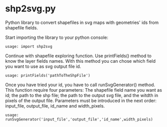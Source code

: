 # shp2svg.py
Python library to convert shapefiles in svg maps with geometries' ids from shapefile fields.

Start importing the library to your python console:

  	usage: import shp2svg

Continue with shapefile exploring function. Use printFields() method to know the layer fields names. With this method you can chose which field you want to use as svg output file id.

  	usage: printFields('pathToTheShpFile')
  
Once you have tried your id, you have to call runSvgGenerator() method. This function require four parameters: The shapefile field name you want as id; the path to the shp file; the path to the output svg file, and the witdth in pixels of the output file. Parameters must be introduced in the next order: input_file, output_file, id_name and width_pixels.

  	usage: runSvgGenerator('input_file','output_file','id_name',width_pixels)
  
